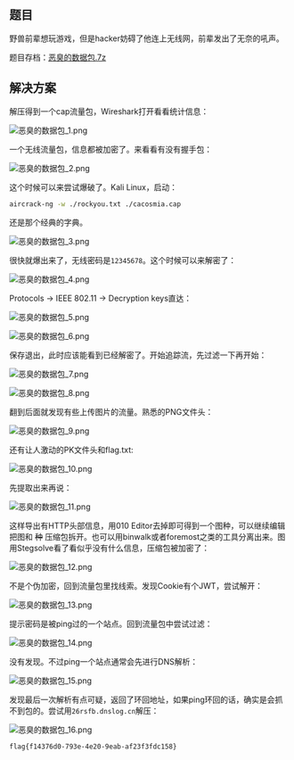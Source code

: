 ## 题目
野兽前辈想玩游戏，但是hacker妨碍了他连上无线网，前辈发出了无奈的吼声。

题目存档：[恶臭的数据包.7z](./problems/恶臭的数据包.7z)

## 解决方案
解压得到一个cap流量包，Wireshark打开看看统计信息：

![恶臭的数据包_1.png](./img/恶臭的数据包_1.png)

一个无线流量包，信息都被加密了。来看看有没有握手包：

![恶臭的数据包_2.png](./img/恶臭的数据包_2.png)

这个时候可以来尝试爆破了。Kali Linux，启动：

``` bash
aircrack-ng -w ./rockyou.txt ./cacosmia.cap
```

还是那个经典的字典。

![恶臭的数据包_3.png](./img/恶臭的数据包_3.png)

很快就爆出来了，无线密码是`12345678`。这个时候可以来解密了：

![恶臭的数据包_4.png](./img/恶臭的数据包_4.png)

Protocols -> IEEE 802.11 -> Decryption keys直达：

![恶臭的数据包_5.png](./img/恶臭的数据包_5.png)

![恶臭的数据包_6.png](./img/恶臭的数据包_6.png)

保存退出，此时应该能看到已经解密了。开始追踪流，先过滤一下再开始：

![恶臭的数据包_7.png](./img/恶臭的数据包_7.png)

![恶臭的数据包_8.png](./img/恶臭的数据包_8.png)

翻到后面就发现有些上传图片的流量。熟悉的PNG文件头：

![恶臭的数据包_9.png](./img/恶臭的数据包_9.png)

还有让人激动的PK文件头和flag.txt:

![恶臭的数据包_10.png](./img/恶臭的数据包_10.png)

先提取出来再说：

![恶臭的数据包_11.png](./img/恶臭的数据包_11.png)

这样导出有HTTP头部信息，用010 Editor去掉即可得到一个图种，可以继续编辑把图和 ~~种~~ 压缩包拆开。也可以用binwalk或者foremost之类的工具分离出来。图用Stegsolve看了看似乎没有什么信息，压缩包被加密了：

![恶臭的数据包_12.png](./img/恶臭的数据包_12.png)

不是个伪加密，回到流量包里找线索。发现Cookie有个JWT，尝试解开：

![恶臭的数据包_13.png](./img/恶臭的数据包_13.png)

提示密码是被ping过的一个站点。回到流量包中尝试过滤：

![恶臭的数据包_14.png](./img/恶臭的数据包_14.png)

没有发现。不过ping一个站点通常会先进行DNS解析：

![恶臭的数据包_15.png](./img/恶臭的数据包_15.png)

发现最后一次解析有点可疑，返回了环回地址，如果ping环回的话，确实是会抓不到包的。尝试用`26rsfb.dnslog.cn`解压：

![恶臭的数据包_16.png](./img/恶臭的数据包_16.png)

    flag{f14376d0-793e-4e20-9eab-af23f3fdc158}
